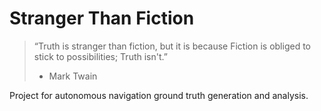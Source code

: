 Stranger Than Fiction
=====================

> “Truth is stranger than fiction, but it is because Fiction is obliged
> to stick to possibilities; Truth isn't.”
> - Mark Twain

Project for autonomous navigation ground truth generation and
analysis.
